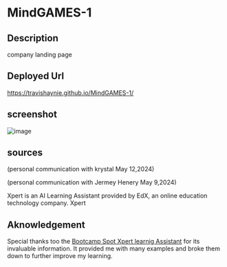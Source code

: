 # MindGAMES-1

## Description
company landing page

## Deployed Url
https://travishaynie.github.io/MindGAMES-1/

## screenshot
![image](https://github.com/TravisHaynie/MindGAMES-1/assets/161087057/0c5b8475-1963-4150-afe9-22a2bd1d14d5)

## sources
(personal communication with krystal May 12,2024)

(personal communication with Jermey Henery May 9,2024)

Xpert is an AI Learning Assistant provided by EdX, an online education technology company. Xpert

## Aknowledgement
Special thanks too the [Bootcamp Spot Xpert learnig Assistant](https://bootcampspot.instructure.com/?login_success=1) for its invaluable information. It provided me with many examples and broke them down to further improve my learning.

